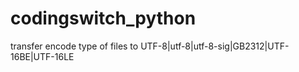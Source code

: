 # codingswitch_python
transfer encode type of files  to UTF-8|utf-8|utf-8-sig|GB2312|UTF-16BE|UTF-16LE

